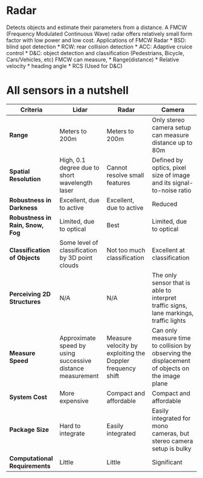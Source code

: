 # Radar
Detects objects and estimate their parameters from a distance. A FMCW (Frequency Modulated Continuous Wave) radar offers relatively small form factor with low power and low cost.
Applications of FMCW Radar
    * BSD: blind spot detection
    * RCW: rear collision detection
    * ACC: Adaptive cruice control
    * D&C: object detection and classification (Pedestrians, Bicycle, Cars/Vehicles, etc)
FMCW can measure,
    * Range(distance)
    * Relative velocity
    * heading angle
    * RCS (Used for D&C)
















# All sensors in a nutshell

|  Criteria  |  Lidar  |  Radar  |  Camera  |
|------------|---------|---------|----------|
| **Range**      | Meters to 200m | Meters to 200m | Only stereo camera setup can measure distance up to 80m |
| **Spatial Resolution** | High, 0.1 degree due to short wavelength laser | Cannot resolve small features | Defined by optics, pixel size of image and its signal-to-noise ratio |
| **Robustness in Darkness** | Excellent, due to active | Excellent, due to active | Reduced |
| **Robustness in Rain, Snow, Fog** | Limited, due to optical | Best | Limited, due to optical |
| **Classification of Objects** | Some level of classification by 3D point clouds | Not too much classification | Excellent at classification |
| **Perceiving 2D Structures** | N/A | N/A | The only sensor that is able to interpret traffic signs, lane markings, traffic lights |
| **Measure Speed** | Approximate speed by using successive distance measurement | Measure velocity by exploiting the Doppler frequency shift | Can only measure time to collision by observing the displacement of objects on the image plane |
| **System Cost** | More expensive | Compact and affordable | Compact and affordable |
| **Package Size** | Hard to integrate | Easily integrated | Easily integrated for mono cameras, but stereo camera setup is bulky |
| **Computational Requirements** | Little | Little | Significant |
